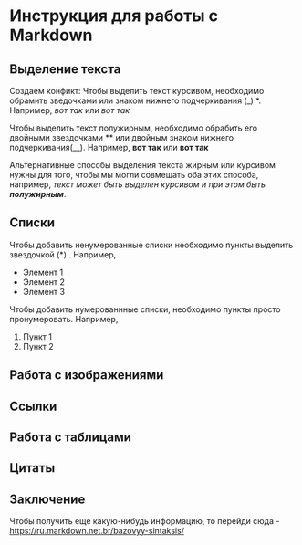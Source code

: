 # Инструкция для работы с Markdown

## Выделение текста
Создаем конфикт: Чтобы выделить текст курсивом, необходимо обрамить зведочками или знаком нижнего подчеркивания (_) *. Например, *вот так* или _вот так_



Чтобы выделить текст полужирным, необходимо обрабить его двойными звездочками ** или двойным знаком нижнего подчеркивания(__). Например, **вот так** или __вот так__

Альтернативные способы выделения текста жирным или курсивом нужны для того, чтобы мы могли совмещать оба этих способа, например, _текст может быть выделен курсивом и при этом быть **полужирным**_.

## Списки
Чтобы добавить ненумерованные списки необходимо пункты выделить звездочкой (*)
. Например,
* Элемент 1
* Элемент 2
* Элемент 3

Чтобы добавить нумерованнные списки, необходимо пункты просто пронумеровать. Например,
1. Пункт 1
2. Пункт 2

## Работа с изображениями

## Ссылки

## Работа с таблицами

## Цитаты

## Заключение
Чтобы получить еще какую-нибудь информацию, то перейди сюда - https://ru.markdown.net.br/bazovyy-sintaksis/